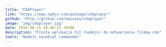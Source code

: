 ```yaml
---
title: "CDAPlayer"
link: "https://www.npmjs.com/package/cdaplayer"
github: "http://github.com/kmiasko/cdaplayer"
image: "img/cdaplayer.jpg"
date: 2016-08-15 10:46:13 +0100
description: "Prosta aplikacja CLI (nodejs) do odtwarzania filmów cda"
tools: "NodeJs saveEval commander"
---
```


